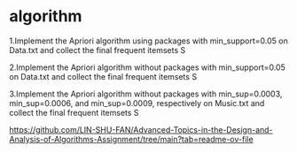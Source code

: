 # algorithm
1.Implement the Apriori algorithm using packages with min_support=0.05 on Data.txt and collect the final frequent itemsets S

2.Implement the Apriori algorithm without packages with min_support=0.05 on Data.txt and collect the final frequent itemsets S

3.Implement the Apriori algorithm without packages with min_sup=0.0003, min_sup=0.0006, and min_sup=0.0009, respectively on Music.txt and collect the final frequent itemsets S


https://github.com/LIN-SHU-FAN/Advanced-Topics-in-the-Design-and-Analysis-of-Algorithms-Assignment/tree/main?tab=readme-ov-file
